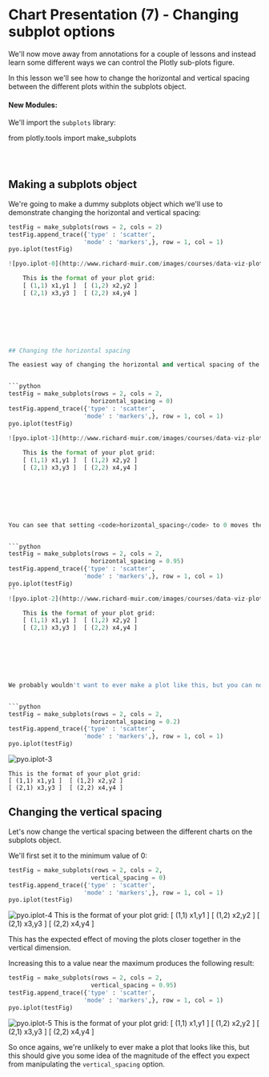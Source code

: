 
# Chart Presentation (7) - Changing subplot options

We'll now move away from annotations for a couple of lessons and instead learn some different ways we can control the Plotly sub-plots figure.

In this lesson we'll see how to change the horizontal and vertical spacing between the different plots within the subplots object.



#### New Modules:

We'll import the <code>subplots</code> library:



from plotly.tools import make_subplots



```python

 
```





## Making a subplots object

We're going to make a dummy subplots object which we'll use to demonstrate changing the horizontal and vertical spacing:


```python
testFig = make_subplots(rows = 2, cols = 2)
testFig.append_trace({'type' : 'scatter',
                     'mode' : 'markers',}, row = 1, col = 1)
pyo.iplot(testFig)

![pyo.iplot-0](http://www.richard-muir.com/images/courses/data-viz-plotly-python/testSection/Chart%20Presentation%20(7)%20-%20Changing%20subplot%20options/pyo.iplot-0.png)```

    This is the format of your plot grid:
    [ (1,1) x1,y1 ]  [ (1,2) x2,y2 ]
    [ (2,1) x3,y3 ]  [ (2,2) x4,y4 ]
    
    





## Changing the horizontal spacing

The easiest way of changing the horizontal and vertical spacing of the subplots object is by using the <code>horizontal_spacing</code> and <code>vertical_spacing</code> options. Each of these options requires a float between 0 and 1:


```python
testFig = make_subplots(rows = 2, cols = 2,
                       horizontal_spacing = 0)
testFig.append_trace({'type' : 'scatter',
                     'mode' : 'markers',}, row = 1, col = 1)
pyo.iplot(testFig)
`
![pyo.iplot-1](http://www.richard-muir.com/images/courses/data-viz-plotly-python/testSection/Chart%20Presentation%20(7)%20-%20Changing%20subplot%20options/pyo.iplot-1.png)``

    This is the format of your plot grid:
    [ (1,1) x1,y1 ]  [ (1,2) x2,y2 ]
    [ (2,1) x3,y3 ]  [ (2,2) x4,y4 ]
    
    





You can see that setting <code>horizontal_spacing</code> to 0 moves the subplots next to each other on the horizontal axis. Likewise, setting it to 1 moves them further apart:


```python
testFig = make_subplots(rows = 2, cols = 2,
                       horizontal_spacing = 0.95)
testFig.append_trace({'type' : 'scatter',
                     'mode' : 'markers',}, row = 1, col = 1)
pyo.iplot(testFig)
``
![pyo.iplot-2](http://www.richard-muir.com/images/courses/data-viz-plotly-python/testSection/Chart%20Presentation%20(7)%20-%20Changing%20subplot%20options/pyo.iplot-2.png)`

    This is the format of your plot grid:
    [ (1,1) x1,y1 ]  [ (1,2) x2,y2 ]
    [ (2,1) x3,y3 ]  [ (2,2) x4,y4 ]
    
    





We probably wouldn't want to ever make a plot like this, but you can now see the range of values available. Let's return it to the default of 0.2:


```python
testFig = make_subplots(rows = 2, cols = 2,
                       horizontal_spacing = 0.2)
testFig.append_trace({'type' : 'scatter',
                     'mode' : 'markers',}, row = 1, col = 1)
pyo.iplot(testFig)
```
![pyo.iplot-3](http://www.richard-muir.com/images/courses/data-viz-plotly-python/testSection/Chart%20Presentation%20(7)%20-%20Changing%20subplot%20options/pyo.iplot-3.png)

    This is the format of your plot grid:
    [ (1,1) x1,y1 ]  [ (1,2) x2,y2 ]
    [ (2,1) x3,y3 ]  [ (2,2) x4,y4 ]
    
    





## Changing the vertical spacing
Let's now change the vertical spacing between the different charts on the subplots object. 

We'll first set it to the minimum value of 0:


```python
testFig = make_subplots(rows = 2, cols = 2,
                       vertical_spacing = 0)
testFig.append_trace({'type' : 'scatter',
                     'mode' : 'markers',}, row = 1, col = 1)
pyo.iplot(testFig)
```

![pyo.iplot-4](http://www.richard-muir.com/images/courses/data-viz-plotly-python/testSection/Chart%20Presentation%20(7)%20-%20Changing%20subplot%20options/pyo.iplot-4.png)
    This is the format of your plot grid:
    [ (1,1) x1,y1 ]  [ (1,2) x2,y2 ]
    [ (2,1) x3,y3 ]  [ (2,2) x4,y4 ]
    
    





This has the expected effect of moving the plots closer together in the vertical dimension.

Increasing this to a value near the maximum produces the following result:


```python
testFig = make_subplots(rows = 2, cols = 2,
                       vertical_spacing = 0.95)
testFig.append_trace({'type' : 'scatter',
                     'mode' : 'markers',}, row = 1, col = 1)
pyo.iplot(testFig)
```


![pyo.iplot-5](http://www.richard-muir.com/images/courses/data-viz-plotly-python/testSection/Chart%20Presentation%20(7)%20-%20Changing%20subplot%20options/pyo.iplot-5.png)    This is the format of your plot grid:
    [ (1,1) x1,y1 ]  [ (1,2) x2,y2 ]
    [ (2,1) x3,y3 ]  [ (2,2) x4,y4 ]
    
    





So once agains, we're unlikely to ever make a plot that looks like this, but this should give you some idea of the magnitude of the effect you expect from manipulating the <code>vertical_spacing</code> option.

